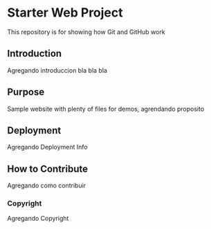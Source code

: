 # Starter Web Project

This repository is for showing how Git and GitHub work

## Introduction

Agregando introduccion bla bla bla 

## Purpose

Sample website with plenty of files for demos, agrendando proposito


## Deployment

Agregando Deployment Info

## How to Contribute

Agregando como contribuir


### Copyright
Agregando Copyright



